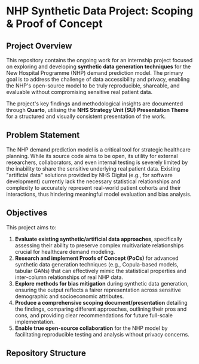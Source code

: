 # NHP Synthetic Data Project: Scoping & Proof of Concept

## Project Overview

This repository contains the ongoing work for an internship project focused on exploring and developing **synthetic data generation techniques** for the New Hospital Programme (NHP) demand prediction model. The primary goal is to address the challenge of data accessibility and privacy, enabling the NHP's open-source model to be truly reproducible, shareable, and evaluable without compromising sensitive real patient data.


The project's key findings and methodological insights are documented through **Quarto**, utilising the **NHS Strategy Unit (SU) Presentation Theme** for a structured and visually consistent presentation of the work.

## Problem Statement

The NHP demand prediction model is a critical tool for strategic healthcare planning. While its source code aims to be open, its utility for external researchers, collaborators, and even internal testing is severely limited by the inability to share the sensitive underlying real patient data. Existing "artificial data" solutions provided by NHS Digital (e.g., for software development) currently lack the necessary statistical relationships and complexity to accurately represent real-world patient cohorts and their interactions, thus hindering meaningful model evaluation and bias analysis.

## Objectives

This project aims to:

1.  **Evaluate existing synthetic/artificial data approaches**, specifically assessing their ability to preserve complex multivariate relationships crucial for healthcare demand modeling.
2.  **Research and implement Proofs of Concept (PoCs)** for advanced synthetic data generation techniques (e.g., Copula-based models, tabular GANs) that can effectively mimic the statistical properties and inter-column relationships of real NHP data.
3.  **Explore methods for bias mitigation** during synthetic data generation, ensuring the output reflects a fairer representation across sensitive demographic and socioeconomic attributes.
4.  **Produce a comprehensive scoping document/presentation** detailing the findings, comparing different approaches, outlining their pros and cons, and providing clear recommendations for future full-scale implementation.
5.  **Enable true open-source collaboration** for the NHP model by facilitating reproducible testing and analysis without privacy concerns.

## Repository Structure